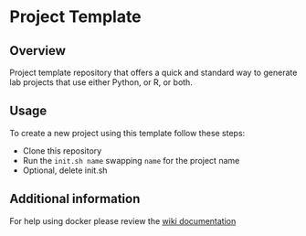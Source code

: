 # Project Template

## Overview

Project template repository that offers a quick and standard way to generate lab projects that use
either Python, or R, or both.

## Usage

To create a new project using this template follow these steps:

- Clone this repository
- Run the `init.sh name` swapping `name` for the project name
- Optional, delete init.sh

## Additional information

For help using docker please review the [wiki
documentation](https://ndclab.github.io/wiki/docs/technical-docs/docker-usage.html)

